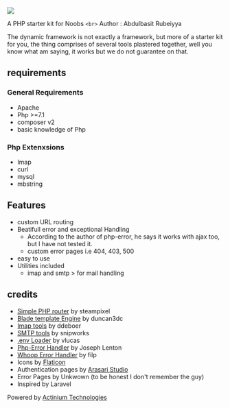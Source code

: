 <img src="https://raw.githubusercontent.com/ibnsultan/dyf/main/assets/img/small.png?token=GHSAT0AAAAAABM6JSMMIBPGYL4FUKLA2BKIYP3ZOVA"/>

A PHP starter kit for Noobs `<br>`
Author : Abdulbasit Rubeiyya

The dynamic framework is not exactly a framework, but more of a starter kit for you, the thing comprises of several tools plastered together, well you know what am saying, it works but we do not guarantee on that.

## requirements

### General Requirements

- Apache
- Php >=7.1
- composer v2
- basic knowledge of Php

### Php Extenxsions

- Imap
- curl
- mysql
- mbstring

## Features

- custom URL routing
- Beatifull error and exceptional Handling
  - According to the author of php-error, he says it works with ajax too, but I have not tested it.
  - custom error pages i.e 404, 403, 500
- easy to use
- Utilities included
  - imap and smtp > for mail handling

## credits

- [Simple PHP router](https://github.com/steampixel/simplePHPRouter) by steampixel
- [Blade template Engine](http://duncan3dc.github.io/blade/) by duncan3dc
- [Imap tools](https://github.com/ddeboer/imap) by ddeboer
- [SMTP tools](https://github.com/snipworks/php-smtp) by snipworks
- [.env Loader](https://github.com/vlucas/phpdotenv) by vlucas
- [Php-Error Handler](https://github.com/JosephLenton/PHP-Error) by Joseph Lenton
- [Whoop Error Handler](https://github.com/filp/whoops) by filp
- Icons by [Flaticon](https://www.flaticon.com)
- Authentication pages by [Arasari Studio](https://themeforest.net/user/arasari/portfolio)
- Error Pages by Unkwown (to be honest I don't remember the guy)
- Inspired by Laravel

 Powered by [Actinium Technologies](https://actech.cc)

